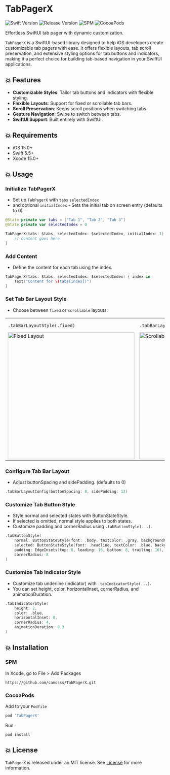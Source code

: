 # TabPagerX

![Swift Version](https://img.shields.io/badge/Swift-5.5-orange.svg)
![Release Version](https://img.shields.io/badge/Release-1.0.9-blue.svg)
![SPM](https://img.shields.io/badge/SPM-compatible-green.svg)
![CocoaPods](https://img.shields.io/badge/CocoaPods-compatible-green.svg)

Effortless SwiftUI tab pager with dynamic customization.

`TabPagerX` is a SwiftUI-based library designed to help iOS developers create customizable tab pagers with ease.
It offers flexible layouts, tab scroll preservation, and extensive styling options for tab buttons and indicators, making it a perfect choice for building tab-based navigation in your SwiftUI applications.

## 💥 Features
- **Customizable Styles**: Tailor tab buttons and indicators with flexible styling.
- **Flexible Layouts**: Support for fixed or scrollable tab bars.
- **Scroll Preservation**: Keeps scroll positions when switching tabs.
- **Gesture Navigation**: Swipe to switch between tabs.
- **SwiftUI Support**: Built entirely with SwiftUI.

## 💥 Requirements

- iOS 15.0+
- Swift 5.5+
- Xcode 15.0+

## 💥 Usage


### Initialize TabPagerX

- Set up `TabPagerX` with `tabs` `selectedIndex`
- and optional `initialIndex` - Sets the initial tab on screen entry (defaults to 0)

```swift
@State private var tabs = ["Tab 1", "Tab 2", "Tab 3"]
@State private var selectedIndex = 0

TabPagerX(tabs: $tabs, selectedIndex: $selectedIndex, initialIndex: 1) { index in
    // Content goes here
}
```

### Add Content

- Define the content for each tab using the index.

```swift
TabPagerX(tabs: $tabs, selectedIndex: $selectedIndex) { index in
    Text("Content for \(tabs[index])")
}
```

### Set Tab Bar Layout Style

- Choose between `fixed` or `scrollable` layouts.

<table>
  <tr>
    <td>
      <pre><code>.tabBarLayoutStyle(.fixed)</code></pre>
      <img src="https://github.com/user-attachments/assets/f46c4860-08d8-4fcb-947b-87639c73446f" alt="Fixed Layout" width="400" height="auto">
    </td>
    <td>
      <pre><code>.tabBarLayoutStyle(.scrollable)</code></pre>
      <img src="https://github.com/user-attachments/assets/42a83bdd-4479-48e5-a63c-41aff9b75d4d" alt="Scrollable Layout" width="400" height="auto">
    </td>
  </tr>
</table>


### Configure Tab Bar Layout

- Adjust buttonSpacing and sidePadding. (defaults to 0)

```swift
.tabBarLayoutConfig(buttonSpacing: 8, sidePadding: 12)
```

### Customize Tab Button Style

- Style normal and selected states with ButtonStateStyle.
- If selected is omitted, normal style applies to both states.
- Customize padding and cornerRadius using `.tabButtonStyle(...)`.

```swift
.tabButtonStyle(
    normal: ButtonStateStyle(font: .body, textColor: .gray, backgroundColor: .white),
    selected: ButtonStateStyle(font: .headline, textColor: .blue, backgroundColor: .white),
    padding: EdgeInsets(top: 8, leading: 16, bottom: 8, trailing: 16),
    cornerRadius: 8
)
```

### Customize Tab Indicator Style

- Customize tab underline (indicator) with `.tabIndicatorStyle(...)`.
- You can set height, color, horizontalInset, cornerRadius, and animationDuration.

```swift
.tabIndicatorStyle(
    height: 2,
    color: .blue,
    horizontalInset: 8,
    cornerRadius: 4,
    animationDuration: 0.3
)
```


## 💥 Installation

### SPM
In Xcode, go to File > Add Packages

```
https://github.com/camosss/TabPagerX.git
```

### CocoaPods

Add to your `Podfile`

``` ruby
pod 'TabPagerX'
```

Run
```
pod install
```


## 💥 License
`TabPagerX` is released under an MIT license. See [License](https://github.com/camosss/TabPagerX/blob/main/LICENSE) for more information.
